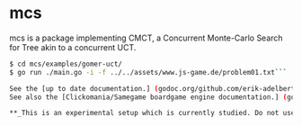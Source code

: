 # mcs
mcs is a package implementing CMCT, a Concurrent Monte-Carlo Search for Tree akin to a concurrent UCT.

```bash $ git clone https://github.com/erik-adelbert/mcs.git
$ cd mcs/examples/gomer-uct/
$ go run ./main.go -i -f ../../assets/www.js-game.de/problem01.txt```

See the [up to date documentation.] (godoc.org/github.com/erik-adelbert/mcs/pkg/mcs)
See also the [Clickomania/Samegame boardgame engine documentation.] (godoc.org/github.com/erik-adelbert/mcs/pkg/game)

**_This is an experimental setup which is currently studied. Do not use for production purposes._**
